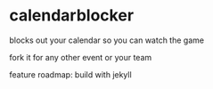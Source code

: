 # calendarblocker
blocks out your calendar so you can watch the game

fork it for any other event or your team

feature roadmap: build with jekyll
